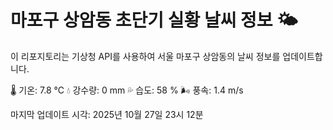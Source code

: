 
# 마포구 상암동 초단기 실황 날씨 정보 🌤️

이 리포지토리는 기상청 API를 사용하여 서울 마포구 상암동의 날씨 정보를 업데이트합니다. 

🌡️ 기온: 7.8 ℃
💧 강수량: 0 mm
💦 습도: 58 %
🌬️ 풍속: 1.4 m/s

마지막 업데이트 시각: 2025년 10월 27일 23시 12분    
